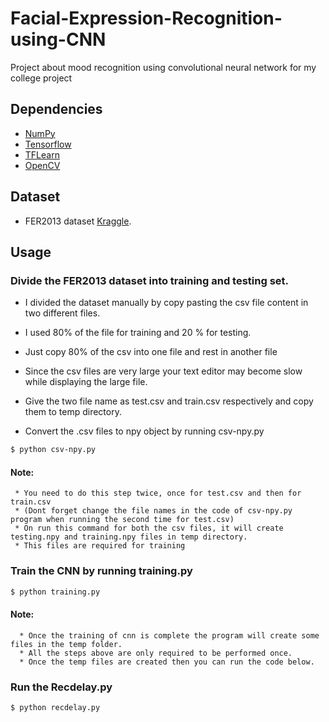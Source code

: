 # Facial-Expression-Recognition-using-CNN

Project about mood recognition using convolutional neural network for my college project

## Dependencies

- [NumPy](http://docs.scipy.org/doc/numpy-1.10.1/user/install.html)
- [Tensorflow](https://www.tensorflow.org/versions/r0.8/get_started/os_setup.html)
- [TFLearn](https://github.com/tflearn/tflearn#installation)
- [OpenCV](https://opencv-python-tutroals.readthedocs.io/en/latest/)

## Dataset

* FER2013 dataset [Kraggle](https://www.kaggle.com/c/challenges-in-representation-learning-facial-expression-recognition-challenge/data).

## Usage
### Divide the FER2013 dataset into training and testing set.
   * I divided the dataset manually by copy pasting the csv file content in two different files.
   * I used 80% of the file for training and 20 % for testing.
   * Just copy 80% of the csv into one file and rest in another file
   * Since the csv files are very large your text editor may become slow while displaying the large file.
   * Give the two file name as test.csv and train.csv respectively and copy them to temp directory.
  
* Convert the .csv files to npy object by running csv-npy.py
```bash
$ python csv-npy.py
```
   #### Note: 
     * You need to do this step twice, once for test.csv and then for train.csv
     * (Dont forget change the file names in the code of csv-npy.py program when running the second time for test.csv)
     * On run this command for both the csv files, it will create testing.npy and training.npy files in temp directory.
     * This files are required for training 
  
  
### Train the CNN by running training.py 
```bash
$ python training.py
```
   #### Note:
      * Once the training of cnn is complete the program will create some files in the temp folder.
      * All the steps above are only required to be performed once.
      * Once the temp files are created then you can run the code below.
### Run the Recdelay.py
```bash
$ python recdelay.py
```

